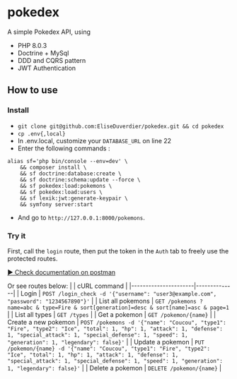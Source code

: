 # pokedex

A simple Pokedex API, using
* PHP 8.0.3
* Doctrine + MySql
* DDD and CQRS pattern
* JWT Authentication

## How to use
### Install
* `git clone git@github.com:EliseDuverdier/pokedex.git && cd pokedex`
* `cp .env{,local}`
* In .env.local, customize your `DATABASE_URL` on line 22
* Enter the following commands :
```shell
alias sf='php bin/console --env=dev' \
    && composer install \
    && sf doctrine:database:create \
    && sf doctrine:schema:update --force \
    && sf pokedex:load:pokemons \
    && sf pokedex:load:users \
    && sf lexik:jwt:generate-keypair \
    && symfony server:start
```
 * And go to `http://127.0.0.1:8000/pokemons`.

<!-- * To force reload, use:
```shell
sf c:c && sf doc:da:drop --force && sf doc:da:create && sf doc:sc:up --force && sf pok:l:p && sf pok:l:u
```
-->

<!--
### Check quality
* Check code style : `vendor/bin/phpcs src/`
* Launch tests : _(Would have use behat, but did not had enough time, sorry)_
-->

### Try it

First, call the `login` route, then put the token in the `Auth` tab to freely use the protected routes.

<!--[![Run in Postman](https://run.pstmn.io/button.svg)](https://app.getpostman.com/run-collection/12e1b427a49cce57fc1f)-->
[▶️ Check documentation on postman](https://documenter.getpostman.com/view/15405036/TzJuAHo5)

Or see routes below:
|                      | cURL command |
|----------------------|--------------|
| Login                | `POST /login_check -d '{"username": "user3@example.com", "password": "1234567890"}'` |
| List all pokemons    | `GET /pokemons ? name=abc & type=Fire & sort[generation]=desc & sort[name]=asc & page=1` |
| List all types       | `GET /types` |
| Get a pokemon        | `GET /pokemon/{name}` |
| Create a new pokemon | `POST /pokemons -d '{"name": "Coucou", "type1": "Fire", "type2": "Ice", "total": 1, "hp": 1, "attack": 1, "defense": 1, "special_attack": 1, "special_defense": 1, "speed": 1, "generation": 1, "legendary": false}'` |
| Update a pokemon     | `PUT /pokemon/{name} -d '{"name": "Coucou", "type1": "Fire", "type2": "Ice", "total": 1, "hp": 1, "attack": 1, "defense": 1, "special_attack": 1, "special_defense": 1, "speed": 1, "generation": 1, "legendary": false}'` |
| Delete a pokemon     | `DELETE /pokemon/{name}` |

